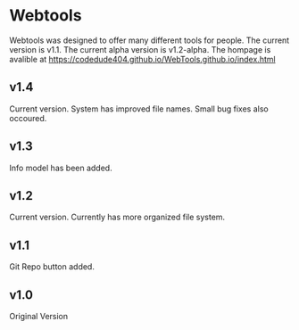 # Webtools

Webtools was designed to offer many different tools for people. The current version is v1.1. The current alpha version is v1.2-alpha. The hompage is avalible at https://codedude404.github.io/WebTools.github.io/index.html

## v1.4

Current version. System has improved file names. Small bug fixes also occoured.

## v1.3

Info model has been added.

## v1.2

Current version. Currently has more organized file system.

## v1.1

Git Repo button added. 

## v1.0

Original Version







